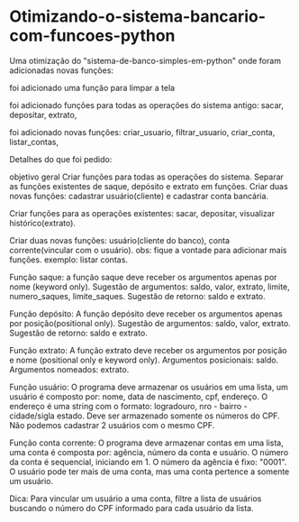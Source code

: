 # Otimizando-o-sistema-bancario-com-funcoes-python
Uma otimização do "sistema-de-banco-simples-em-python" onde foram adicionadas novas funções:

foi adicionado uma função para limpar a tela

foi adicionado funções para todas as operações do sistema antigo:
		sacar,
		depositar,
		extrato,

foi adicionado novas funções:
	criar_usuario,
	filtrar_usuario,
	criar_conta,
	listar_contas,

Detalhes do que foi pedido:

objetivo geral
	Criar funções para todas as operações do sistema.
	Separar as funções existentes de saque, depósito e extrato em funções.
	Criar duas novas funções: 
		cadastrar usuário(cliente) e cadastrar conta bancária.
	
  Criar funções para as operações existentes:
		sacar, depositar, visualizar histórico(extrato).
		
  Criar duas novas funções:
		usuário(cliente do banco), conta corrente(vincular com o usuário).
		obs: fique a vontade para adicionar mais funções.
		exemplo: listar contas.
	
  Função saque:
		a função saque deve receber os argumentos apenas por nome (keyword only). 
		Sugestão de argumentos: saldo, valor, extrato, limite, numero_saques, limite_saques.
		Sugestão de retorno: saldo e extrato.
		
  Função depósito:
		A função depósito deve receber os argumentos apenas por posição(positional only).
		Sugestão de argumentos: saldo, valor, extrato.
		Sugestão de retorno: saldo e extrato.
		
  Função extrato:
		A função extrato deve receber os argumentos por posição e nome (positional only e 
		keyword only).
		Argumentos posicionais: saldo.
		Argumentos nomeados: extrato.
    		
  Função usuário:
    		O programa deve armazenar os usuários em uma lista, um usuário é composto por:
    		nome, data de nascimento, cpf, endereço.
    		O endereço é uma string com o formato: logradouro, nro - bairro - cidade/sigla estado.
    		Deve ser armazenado somente os números do CPF. 
    		Não podemos cadastrar 2 usuários com o mesmo CPF.
    		
  Função conta corrente:
    		O programa deve armazenar contas em uma lista, uma conta é composta por:
    		agência, número da conta e usuário.
    		O número da conta é sequencial, iniciando em 1.
    		O número da agência é fixo: "0001".
    		O usuário pode ter mais de uma conta, mas uma conta pertence a somente um usuário.
    		
  Dica:
    		Para vincular um usuário a uma conta, filtre a lista de usuários buscando o número do
    		CPF informado para cada usuário da lista.
